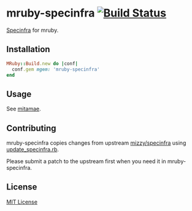 # mruby-specinfra [![Build Status](https://travis-ci.org/itamae-kitchen/mruby-specinfra.svg?branch=master)](https://travis-ci.org/itamae-kitchen/mruby-specinfra)

[Specinfra](https://github.com/mizzy/specinfra) for mruby.

## Installation

```ruby
MRuby::Build.new do |conf|
  conf.gem mgem: 'mruby-specinfra'
end
```

## Usage

See [mitamae](https://github.com/itamae-kitchen/mitamae).

## Contributing

mruby-specinfra copies changes from upstream [mizzy/specinfra](https://github.com/mizzy/specinfra)
using [update\_specinfra.rb](./update_specinfra.rb).

Please submit a patch to the upstream first when you need it in mruby-specinfra.

## License

[MIT License](./LICENSE)

